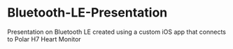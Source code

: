 Bluetooth-LE-Presentation
=========================

Presentation on Bluetooth LE created using a custom iOS app that connects to Polar H7 Heart Monitor